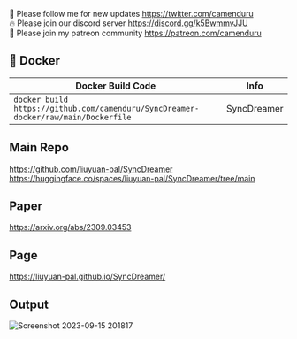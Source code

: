 🐣 Please follow me for new updates https://twitter.com/camenduru <br />
🔥 Please join our discord server https://discord.gg/k5BwmmvJJU <br />
🥳 Please join my patreon community https://patreon.com/camenduru <br />

## 🐳 Docker

| Docker Build Code | Info
| --- | --- |
```docker build https://github.com/camenduru/SyncDreamer-docker/raw/main/Dockerfile``` | SyncDreamer

## Main Repo
https://github.com/liuyuan-pal/SyncDreamer <br />
https://huggingface.co/spaces/liuyuan-pal/SyncDreamer/tree/main <br />

## Paper
https://arxiv.org/abs/2309.03453

## Page
https://liuyuan-pal.github.io/SyncDreamer/

## Output

![Screenshot 2023-09-15 201817](https://github.com/camenduru/SyncDreamer-colab/assets/54370274/da82454e-63f1-4b6e-8632-bc010bc9c05e)

